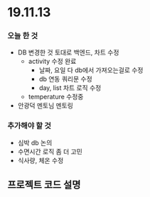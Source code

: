 # 19.11.13



### 오늘 한 것

- DB 변경한 것 토대로 백엔드, 차트 수정
  - activity 수정 완료
    - 날짜, 요일 다 db에서 가져오는걸로 수정
    - db 연동 쿼리문 수정
    - day, list 차트 로직 수정
  - temperature 수정중
- 안광덕 멘토님 멘토링



### 추가해야 할 것

- 심박 db 논의
- 수면시간 로직 좀 더 고민
- 식사량, 체온 수정



## 프로젝트 코드 설명


